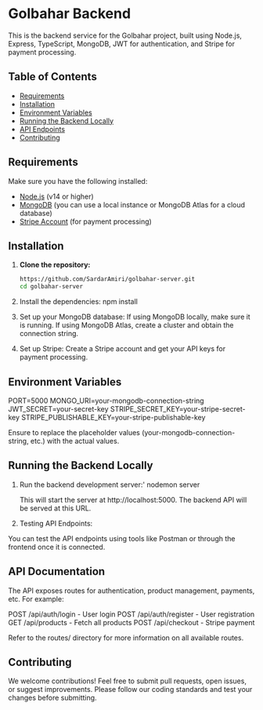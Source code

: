 # Golbahar Backend

This is the backend service for the Golbahar project, built using Node.js, Express, TypeScript, MongoDB, JWT for authentication, and Stripe for payment processing.

## Table of Contents

- [Requirements](#requirements)
- [Installation](#installation)
- [Environment Variables](#environment-variables)
- [Running the Backend Locally](#running-the-backend-locally)
- [API Endpoints](#api-endpoints)
- [Contributing](#contributing)

## Requirements

Make sure you have the following installed:

- [Node.js](https://nodejs.org/en/) (v14 or higher)
- [MongoDB](https://www.mongodb.com/) (you can use a local instance or MongoDB Atlas for a cloud database)
- [Stripe Account](https://stripe.com/) (for payment processing)

## Installation

1. **Clone the repository:**

   ```bash
   https://github.com/SardarAmiri/golbahar-server.git
   cd golbahar-server

2. Install the dependencies:
   npm install
   
3. Set up your MongoDB database:
   If using MongoDB locally, make sure it is running.
   If using MongoDB Atlas, create a cluster and obtain the connection string.
4. Set up Stripe:
   Create a Stripe account and get your API keys for payment processing.


## Environment Variables

  PORT=5000
  MONGO_URI=your-mongodb-connection-string
  JWT_SECRET=your-secret-key
  STRIPE_SECRET_KEY=your-stripe-secret-key
  STRIPE_PUBLISHABLE_KEY=your-stripe-publishable-key

Ensure to replace the placeholder values (your-mongodb-connection-string, etc.) with the actual values.


## Running the Backend Locally

1. Run the backend development server:'
   nodemon server
   
   This will start the server at http://localhost:5000. The backend API will be served at this URL.
   
3. Testing API Endpoints:

You can test the API endpoints using tools like Postman or through the frontend once it is connected.


## API Documentation

The API exposes routes for authentication, product management, payments, etc. For example:

  POST /api/auth/login - User login
  POST /api/auth/register - User registration
  GET /api/products - Fetch all products
  POST /api/checkout - Stripe payment
  
Refer to the routes/ directory for more information on all available routes.



## Contributing
We welcome contributions! Feel free to submit pull requests, open issues, or suggest improvements. Please follow our coding standards and test your changes before submitting.
